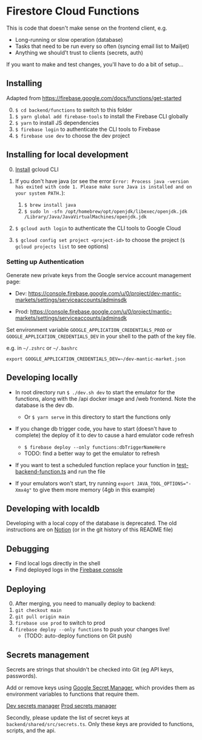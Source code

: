 # Firestore Cloud Functions

This is code that doesn't make sense on the frontend client, e.g.

- Long-running or slow operation (database)
- Tasks that need to be run every so often (syncing email list to Mailjet)
- Anything we should't trust to clients (secrets, auth)

If you want to make and test changes, you'll have to do a bit of setup...

## Installing

Adapted from https://firebase.google.com/docs/functions/get-started

0. `$ cd backend/functions` to switch to this folder
1. `$ yarn global add firebase-tools` to install the Firebase CLI globally
2. `$ yarn` to install JS dependencies
3. `$ firebase login` to authenticate the CLI tools to Firebase
4. `$ firebase use dev` to choose the dev project

## Installing for local development

0. [Install](https://cloud.google.com/sdk/docs/install) gcloud CLI
1. If you don't have java (or see the error `Error: Process java -version has exited with code 1. Please make sure Java is installed and on your system PATH.`):

   1. `$ brew install java`
   2. `$ sudo ln -sfn /opt/homebrew/opt/openjdk/libexec/openjdk.jdk /Library/Java/JavaVirtualMachines/openjdk.jdk`

2. `$ gcloud auth login` to authenticate the CLI tools to Google Cloud
3. `$ gcloud config set project <project-id>` to choose the project (`$ gcloud projects list` to see options)

### Setting up Authentication

Generate new private keys from the Google service account management page:

- Dev: https://console.firebase.google.com/u/0/project/dev-mantic-markets/settings/serviceaccounts/adminsdk

- Prod: https://console.firebase.google.com/u/0/project/mantic-markets/settings/serviceaccounts/adminsdk

Set environment variable `GOOGLE_APPLICATION_CREDENTIALS_PROD` or `GOOGLE_APPLICATION_CREDENTIALS_DEV` in your shell to the path of the key file.

e.g. in `~/.zshrc` or `~/.bashrc`

```
export GOOGLE_APPLICATION_CREDENTIALS_DEV=~/dev-mantic-market.json
```

## Developing locally

- In root directory run `$ ./dev.sh dev` to start the emulator for the functions, along with the /api docker image and /web frontend. Note the database is the dev db.

  - Or `$ yarn serve` in this directory to start the functions only

- If you change db trigger code, you have to start (doesn't have to complete) the deploy of it to dev to cause a hard emulator code refresh
  - `$ firebase deploy --only functions:dbTriggerNameHere`
  - TODO: find a better way to get the emulator to refresh
- If you want to test a scheduled function replace your function in [test-backend-function.ts](../scripts/test-backend-function.ts) and run the file
- If your emulators won't start, try running `export JAVA_TOOL_OPTIONS="-Xmx4g"` to give them more memory (4gb in this example)

## Developing with localdb

Developing with a local copy of the database is deprecated. The old instructions are on [Notion](https://www.notion.so/manifoldmarkets/How-localdb-worked-c0c3d541005a417f9adfabf63285f440) (or in the git history of this README file)

## Debugging

- Find local logs directly in the shell
- Find deployed logs in the [Firebase console](https://console.firebase.google.com/project/mantic-markets/functions/logs?search=&&severity=DEBUG)

## Deploying

0. After merging, you need to manually deploy to backend:
1. `git checkout main`
1. `git pull origin main`
1. `firebase use prod` to switch to prod
1. `firebase deploy --only functions` to push your changes live!
   - (TODO: auto-deploy functions on Git push)

## Secrets management

Secrets are strings that shouldn't be checked into Git (eg API keys, passwords).

Add or remove keys using [Google Secret Manager](https://console.cloud.google.com/security/secret-manager), which provides them as environment variables to functions that require them.

[Dev secrets manager](https://console.cloud.google.com/security/secret-manager?project=dev-mantic-markets)
[Prod secrets manager](https://console.cloud.google.com/security/secret-manager?project=mantic-markets)

Secondly, please update the list of secret keys at `backend/shared/src/secrets.ts`. Only these keys are provided to functions, scripts, and the api.
